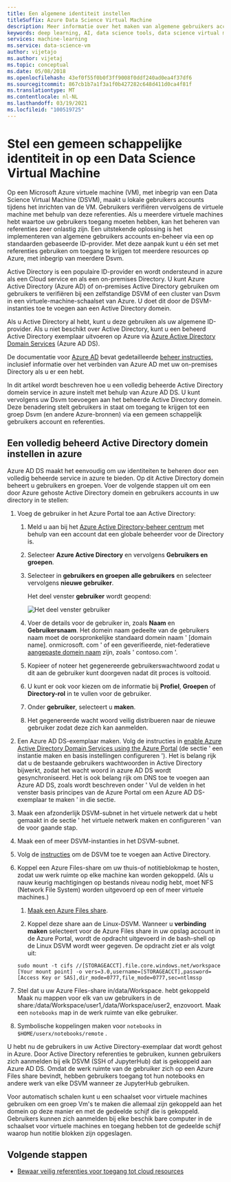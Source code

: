 ```yaml
---
title: Een algemene identiteit instellen
titleSuffix: Azure Data Science Virtual Machine
description: Meer informatie over het maken van algemene gebruikers accounts die kunnen worden gebruikt voor meerdere data wetenschappen Virtual Machines. U kunt Azure Active Directory of een on-premises Active Directory gebruiken om gebruikers te verifiëren bij de Data Science Virtual Machine.
keywords: deep learning, AI, data science tools, data science virtual machine, geospatial analytics, team data science process
services: machine-learning
ms.service: data-science-vm
author: vijetajo
ms.author: vijetaj
ms.topic: conceptual
ms.date: 05/08/2018
ms.openlocfilehash: 43ef0f55f0b0f3ff9008f0ddf240ad0ea4f37df6
ms.sourcegitcommit: 867cb1b7a1f3a1f0b427282c648d411d0ca4f81f
ms.translationtype: MT
ms.contentlocale: nl-NL
ms.lasthandoff: 03/19/2021
ms.locfileid: "100519725"
---
```

# <a name="set-up-a-common-identity-on-a-data-science-virtual-machine"></a>Stel een gemeen schappelijke identiteit in op een Data Science Virtual Machine

Op een Microsoft Azure virtuele machine (VM), met inbegrip van een Data Science Virtual Machine (DSVM), maakt u lokale gebruikers accounts tijdens het inrichten van de VM. Gebruikers verifiëren vervolgens de virtuele machine met behulp van deze referenties. Als u meerdere virtuele machines hebt waartoe uw gebruikers toegang moeten hebben, kan het beheren van referenties zeer onlastig zijn. Een uitstekende oplossing is het implementeren van algemene gebruikers accounts en-beheer via een op standaarden gebaseerde ID-provider. Met deze aanpak kunt u één set met referenties gebruiken om toegang te krijgen tot meerdere resources op Azure, met inbegrip van meerdere Dsvm.

Active Directory is een populaire ID-provider en wordt ondersteund in azure als een Cloud service en als een on-premises Directory. U kunt Azure Active Directory (Azure AD) of on-premises Active Directory gebruiken om gebruikers te verifiëren bij een zelfstandige DSVM of een cluster van Dsvm in een virtuele-machine-schaalset van Azure. U doet dit door de DSVM-instanties toe te voegen aan een Active Directory domein.

Als u Active Directory al hebt, kunt u deze gebruiken als uw algemene ID-provider. Als u niet beschikt over Active Directory, kunt u een beheerd Active Directory exemplaar uitvoeren op Azure via [Azure Active Directory Domain Services](../../active-directory-domain-services/index.yml) (Azure AD DS).

De documentatie voor [Azure AD](../../active-directory/index.yml) bevat gedetailleerde [beheer instructies](../../active-directory/hybrid/whatis-hybrid-identity.md), inclusief informatie over het verbinden van Azure AD met uw on-premises Directory als u er een hebt.

In dit artikel wordt beschreven hoe u een volledig beheerde Active Directory domein service in azure instelt met behulp van Azure AD DS. U kunt vervolgens uw Dsvm toevoegen aan het beheerde Active Directory domein. Deze benadering stelt gebruikers in staat om toegang te krijgen tot een groep Dsvm (en andere Azure-bronnen) via een gemeen schappelijk gebruikers account en referenties.

## <a name="set-up-a-fully-managed-active-directory-domain-on-azure"></a>Een volledig beheerd Active Directory domein instellen in azure

Azure AD DS maakt het eenvoudig om uw identiteiten te beheren door een volledig beheerde service in azure te bieden. Op dit Active Directory domein beheert u gebruikers en groepen. Voer de volgende stappen uit om een door Azure gehoste Active Directory domein en gebruikers accounts in uw directory in te stellen:

1. Voeg de gebruiker in het Azure Portal toe aan Active Directory: 

   1. Meld u aan bij het [Azure Active Directory-beheer centrum](https://aad.portal.azure.com) met behulp van een account dat een globale beheerder voor de Directory is.
    
   1. Selecteer **Azure Active Directory** en vervolgens **Gebruikers en groepen**.
    
   1. Selecteer in **gebruikers en groepen** **alle gebruikers** en selecteer vervolgens **nieuwe gebruiker**.
   
        Het deel venster **gebruiker** wordt geopend:
      
        ![Het deel venster gebruiker](./media/add-user.png)
    
   1. Voer de details voor de gebruiker in, zoals **Naam** en **Gebruikersnaam**. Het domein naam gedeelte van de gebruikers naam moet de oorspronkelijke standaard domein naam ' [domain name]. onmicrosoft. com ' of een geverifieerde, niet-federatieve [aangepaste domein naam](../../active-directory/fundamentals/add-custom-domain.md) zijn, zoals ' contoso.com '.
    
   1. Kopieer of noteer het gegenereerde gebruikerswachtwoord zodat u dit aan de gebruiker kunt doorgeven nadat dit proces is voltooid.
    
   1. U kunt er ook voor kiezen om de informatie bij **Profiel**, **Groepen** of **Directory-rol** in te vullen voor de gebruiker. 
    
   1. Onder **gebruiker**, selecteert u **maken**.
    
   1. Het gegenereerde wacht woord veilig distribueren naar de nieuwe gebruiker zodat deze zich kan aanmelden.

1. Een Azure AD DS-exemplaar maken. Volg de instructies in  [enable Azure Active Directory Domain Services using the Azure Portal](../../active-directory-domain-services/tutorial-create-instance.md) (de sectie ' een instantie maken en basis instellingen configureren '). Het is belang rijk dat u de bestaande gebruikers wachtwoorden in Active Directory bijwerkt, zodat het wacht woord in azure AD DS wordt gesynchroniseerd. Het is ook belang rijk om DNS toe te voegen aan Azure AD DS, zoals wordt beschreven onder ' Vul de velden in het venster basis principes van de Azure Portal om een Azure AD DS-exemplaar te maken ' in die sectie.

1. Maak een afzonderlijk DSVM-subnet in het virtuele netwerk dat u hebt gemaakt in de sectie ' het virtuele netwerk maken en configureren ' van de voor gaande stap.
1. Maak een of meer DSVM-instanties in het DSVM-subnet.
1. Volg de [instructies](../../active-directory-domain-services/join-ubuntu-linux-vm.md) om de DSVM toe te voegen aan Active Directory. 
1. Koppel een Azure Files-share om uw thuis-of notitieblokmap te hosten, zodat uw werk ruimte op elke machine kan worden gekoppeld. (Als u nauw keurig machtigingen op bestands niveau nodig hebt, moet NFS (Network File System) worden uitgevoerd op een of meer virtuele machines.)

   1. [Maak een Azure Files share](../../storage/files/storage-how-to-create-file-share.md).
    
   2.  Koppel deze share aan de Linux-DSVM. Wanneer u **verbinding maken** selecteert voor de Azure Files share in uw opslag account in de Azure Portal, wordt de opdracht uitgevoerd in de bash-shell op de Linux DSVM wordt weer gegeven. De opdracht ziet er als volgt uit:
   
   ```
   sudo mount -t cifs //[STORAGEACCT].file.core.windows.net/workspace [Your mount point] -o vers=3.0,username=[STORAGEACCT],password=[Access Key or SAS],dir_mode=0777,file_mode=0777,sec=ntlmssp
   ```
1. Stel dat u uw Azure Files-share in/data/Workspace. hebt gekoppeld Maak nu mappen voor elk van uw gebruikers in de share:/data/Workspace/user1,/data/Workspace/user2, enzovoort. Maak een `notebooks` map in de werk ruimte van elke gebruiker. 
1. Symbolische koppelingen maken voor `notebooks` in `$HOME/userx/notebooks/remote` .   

U hebt nu de gebruikers in uw Active Directory-exemplaar dat wordt gehost in Azure. Door Active Directory referenties te gebruiken, kunnen gebruikers zich aanmelden bij elk DSVM (SSH of JupyterHub) dat is gekoppeld aan Azure AD DS. Omdat de werk ruimte van de gebruiker zich op een Azure Files share bevindt, hebben gebruikers toegang tot hun notebooks en andere werk van elke DSVM wanneer ze JupyterHub gebruiken.

Voor automatisch schalen kunt u een schaalset voor virtuele machines gebruiken om een groep Vm's te maken die allemaal zijn gekoppeld aan het domein op deze manier en met de gedeelde schijf die is gekoppeld. Gebruikers kunnen zich aanmelden bij elke beschik bare computer in de schaalset voor virtuele machines en toegang hebben tot de gedeelde schijf waarop hun notitie blokken zijn opgeslagen. 

## <a name="next-steps"></a>Volgende stappen

* [Bewaar veilig referenties voor toegang tot cloud resources](dsvm-secure-access-keys.md)